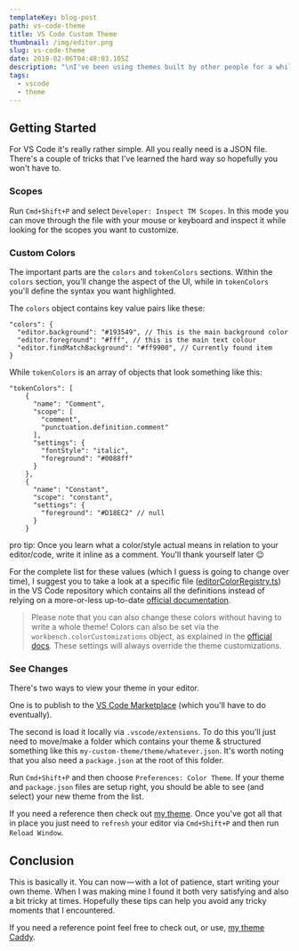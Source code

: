 ```yaml
---
templateKey: blog-post
path: vs-code-theme
title: VS Code Custom Theme
thumbnail: /img/editor.png
slug: vs-code-theme
date: 2018-02-06T04:48:03.105Z
description: "\nI've been using themes built by other people for a while now and for the most part they've been great. I don't know if it's my inner designer coming out or what but I've finally had enough of all these themes and decided to build one of my own. \U0001F60A"
tags:
  - vscode
  - theme
---
```


## Getting Started

For VS Code it's really rather simple. All you really need is a JSON file. There's a couple of tricks that I've learned the hard way so hopefully you won't have to.

### Scopes

Run `Cmd+Shift+P` and select `Developer: Inspect TM Scopes`. In this mode you can move through the file with your mouse or keyboard and inspect it while looking for the scopes you want to customize.

### Custom Colors

The important parts are the `colors` and `tokenColors` sections. Within the `colors` section, you’ll change the aspect of the UI, while in `tokenColors` you'll define the syntax you want highlighted.

The `colors` object contains key value pairs like these:

```
"colors": {
  "editor.background": "#193549", // This is the main background color
  "editor.foreground": "#fff", // this is the main text colour
  "editor.findMatchBackground": "#ff9900", // Currently found item
}
```

While `tokenColors` is an array of objects that look something like this:

```
"tokenColors": [
    {
      "name": "Comment",
      "scope": [
        "comment",
        "punctuation.definition.comment"
      ],
      "settings": {
        "fontStyle": "italic",
        "foreground": "#0088ff"
      }
    },
    {
      "name": "Constant",
      "scope": "constant",
      "settings": {
        "foreground": "#D18EC2" // null
      }
    }
```

pro tip: Once you learn what a color/style actual means in relation to your editor/code, write it inline as a comment. You'll thank yourself later 😉

For the complete list for these values (which I guess is going to change over time), I suggest you to take a look at a specific file ([editorColorRegistry.ts](https://github.com/Microsoft/vscode/blob/master/src/vs/editor/common/view/editorColorRegistry.ts)) in the VS Code repository which contains all the definitions instead of relying on a more-or-less up-to-date [official documentation](https://code.visualstudio.com/docs/getstarted/theme-color-reference).

> Please note that you can also change these colors without having to write a whole theme! Colors can also be set via the `workbench.colorCustomizations` object, as explained in the [official docs](https://code.visualstudio.com/docs/getstarted/themes#_customize-a-color-theme). These settings will always override the theme customizations.

### See Changes

There's two ways to view your theme in your editor.

One is to publish to the [VS Code Marketplace](https://code.visualstudio.com/docs/extensions/publish-extension) (which you'll have to do eventually).

The second is load it locally via `.vscode/extensions`. To do this you'll just need to move/make a folder which contains your theme & structured something like this `my-custom-theme/theme/whatever.json`. It's worth noting that you also need a `package.json` at the root of this folder.

Run `Cmd+Shift+P` and then choose `Preferences: Color Theme`. If your theme and `package.json` files are setup right, you should be able to see (and select) your new theme from the list.

If you need a reference then check out [my theme](https://github.com/tcasey/caddy-vscode). Once you've got all that in place you just need to `refresh` your editor via `Cmd+Shift+P` and then run `Reload Window`.

## Conclusion

This is basically it. You can now — with a lot of patience, start writing your own theme. When I was making mine I found it both very satisfying and also a bit tricky at times. Hopefully these tips can help you avoid any tricky moments that I encountered.

If you need a reference point feel free to check out, or use, [my theme Caddy](https://github.com/tcasey/caddy-vscode).
